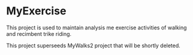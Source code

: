 # MyExercise  
This project is used to maintain analysis me exercise activities of walking and 
recimbent trike riding.

This project superseeds MyWalks2 project that will be shortly deleted.

